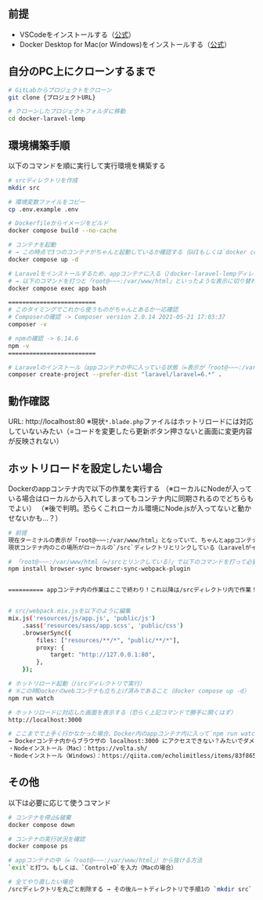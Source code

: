 ## 前提
- VSCodeをインストールする（[公式](https://azure.microsoft.com/ja-jp/products/visual-studio-code/)）
- Docker Desktop for Mac(or Windows)をインストールする（[公式](https://www.docker.com/products/docker-desktop)）

## 自分のPC上にクローンするまで
```bash
# GitLabからプロジェクトをクローン
git clone {プロジェクトURL}

# クローンしたプロジェクトフォルダに移動
cd docker-laravel-lemp
```

## 環境構築手順
以下のコマンドを順に実行して実行環境を構築する

```bash
# srcディレクトリを作成
mkdir src

# 環境変数ファイルをコピー
cp .env.example .env

# Dockerfileからイメージをビルド
docker compose build --no-cache

# コンテナを起動
# → この時点で3つのコンテナがちゃんと起動しているか確認する（GUIもしくは`docker compose ps`など）
docker compose up -d

# Laravelをインストールするため、appコンテナに入る（/docker-laravel-lempディレクトリで実行）
# → 以下のコマンドを打つと「root@~~~:/var/www/html」といったような表示に切り替わるはず（ちゃんと切り替わっていればコンテナ内部に入れている証拠）
docker compose exec app bash

=========================
# このタイミングでこれから使うものがちゃんとあるか一応確認
# Composerの確認 -> Composer version 2.0.14 2021-05-21 17:03:37
composer -v

# npmの確認 -> 6.14.6
npm -v
=========================

# Laravelのインストール（appコンテナの中に入っている状態（=表示が「root@~~~:/var/www/html」となっている状態で実行する））
composer create-project --prefer-dist "laravel/laravel=6.*" .
```

## 動作確認
URL: http://localhost:80
※現状`*.blade.php`ファイルはホットリロードには対応していないみたい（=コードを変更したら更新ボタン押さないと画面に変更内容が反映されない）

## ホットリロードを設定したい場合
Dockerのappコンテナ内で以下の作業を実行する
（※ローカルにNodeが入っている場合はローカルから入れてしまってもコンテナ内に同期されるのでどちらもでよい）
（※後で判明。恐らくこれローカル環境にNode.jsが入ってないと動かせないかも…？）
```bash
# 前提
現在ターミナルの表示が「root@~~~:/var/www/html」となっていて、ちゃんとappコンテナの中に入れていることを確認する
現状コンテナ内のこの場所がローカルの`/src`ディレクトリとリンクしている（Laravelがインストールしてある場所）

# 「root@~~~:/var/www/html（=/srcとリンクしている）」で以下のコマンドを打って必要パッケージをインストール
npm install browser-sync browser-sync-webpack-plugin


========== appコンテナ内の作業はここで終わり！これ以降は/srcディレクトリ内で作業！ ==========


# src/webpack.mix.jsを以下のように編集
mix.js('resources/js/app.js', 'public/js')
    .sass('resources/sass/app.scss', 'public/css')
    .browserSync({
        files: ["resources/**/*", "public/**/*"],
        proxy: {
            target: "http://127.0.0.1:80",
        },
    });

# ホットリロード起動（/srcディレクトリで実行）
# ※この時Dockerのwebコンテナも立ち上げ済みであること（docker compose up -d）
npm run watch

# ホットリロードに対応した画面を表示する（恐らく上記コマンドで勝手に開くはず）
http://localhost:3000

# ここまでで上手く行かなかった場合、Docker内のappコンテナ内に入って`npm run watch`コマンドを実行してみると直るかも？
→ Dockerコンテナ内からブラウザの localhost:3000 にアクセスできない？みたいでダメそう。
・Nodeインストール（Mac）：https://volta.sh/
・Nodeインストール（Windows）：https://qiita.com/echolimitless/items/83f8658cf855de04b9ce
```

## その他
以下は必要に応じて使うコマンド
```bash
# コンテナを停止&破棄
docker compose down

# コンテナの実行状況を確認
docker compose ps

# appコンテナの中（=「root@~~~:/var/www/html」）から抜ける方法
`exit`と打つ。もしくは、`Control+D`を入力（Macの場合）

# 全てやり直したい場合
/srcディレクトリを丸ごと削除する → その後ルートディレクトリで手順1の `mkdir src` からやり直そう！
```